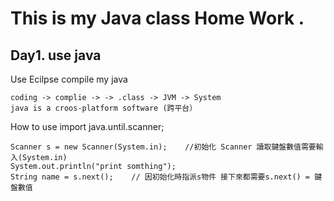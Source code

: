 # This is my Java class Home Work . 
## Day1. use java
Use Ecilpse compile my java
	
	coding -> complie -> -> .class -> JVM -> System 
	java is a croos-platform software (跨平台）

How to use import java.until.scanner;

	Scanner s = new Scanner(System.in);    //初始化 Scanner 讀取鍵盤數值需要輸入(System.in)
	System.out.println("print somthing"); 
	String name = s.next();    // 因初始化時指派s物件 接下來都需要s.next() = 鍵盤數值
 
    			 
